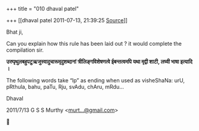 +++
title = "010 dhaval patel"

+++
[[dhaval patel	2011-07-13, 21:39:25 [Source](https://groups.google.com/g/samskrita/c/vyK6t3kYMRw)]]



Bhat ji,

Can you explain how this rule has been laid out ? it would complete the compilation sir.

**उरुपृथुलबहुपटुऋजुस्वादुचारूमृदुशब्दानां त्रीलिङ्गविशेषणत्वे ईबन्तत्वमपि यथा मृद्वी शाटी, लघ्वी भाषा इत्यादि ।**

The following words take “Ip” as ending when used as visheShaNa: urU, pRthula, bahu, paTu, Rju, svAdu, chAru, mRdu…

  

Dhaval

  

2011/7/13 G S S Murthy \<[murt...@gmail.com]()\>



